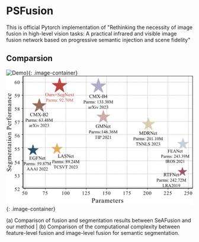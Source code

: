 <style>
.image-container {
    display: inline-block;
    vertical-align: middle;
    margin-right: 20px;
    margin-bottom: 20px;
}
</style>

# PSFusion
This is official Pytorch implementation of "Rethinking the necessity of image fusion in high-level vision tasks: A practical infrared and visible image fusion network based on progressive semantic injection and scene fidelity"
## Comparsion

![Demo]([https://github.com/Linfeng-Tang/PSFusion/blob/main/Figure/Demo.jpg)){: .image-container}
![图片2](https://github.com/Linfeng-Tang/PSFusion/blob/main/Figure/parm.jpg){: .image-container}

(a) Comparison of fusion and segmentation results between SeAFusion and our method | (b) Comparison of the computational complexity between feature-level fusion and image-level fusion for semantic segmentation.

